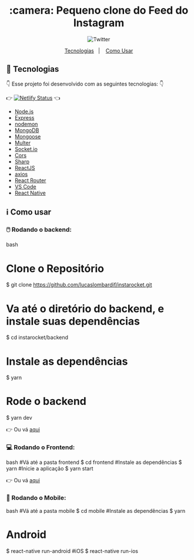 <h1 align="center">
      <br> :camera: Pequeno clone do Feed do Instagram<br/>
</h1>


<div align="center"> 
     <img alt="Twitter" src="https://user-images.githubusercontent.com/23706340/72837105-b4762e80-3c6c-11ea-9b97-ccd9db9b0522.png?sanitize=true" />
</div> 

<p align="center">
  <a href="#rocket-tecnologias">Tecnologias</a>&nbsp;&nbsp;&nbsp;|&nbsp;&nbsp;&nbsp;
  <a href="#information_source-como-usar">Como Usar</a>
</p>

## :rocket: Tecnologias

:point_down: Esse projeto foi desenvolvido com as seguintes tecnologias: :point_down:

:point_right: [![Netlify Status](https://api.netlify.com/api/v1/badges/833ea213-ba4f-451e-9d0c-52b0352feeb0/deploy-status)](https://app.netlify.com/sites/instarocket-lf/deploys) :point_left:

-  [Node.js](https://nodejs.org/en/)
-  [Express](https://expressjs.com/)
-  [nodemon](https://github.com/remy/nodemon)
-  [MongoDB](https://mongodb.com)
-  [Mongoose](https://mongoosejs.com/)
-  [Multer](https://github.com/expressjs/multer)
-  [Socket.io](https://socket.io/)
-  [Cors](https://github.com/expressjs/cors)
-  [Sharp](https://github.com/lovell/sharp)
-  [ReactJS](https://reactjs.org/)
-  [axios](https://github.com/axios/axios)
-  [React Router](https://github.com/ReactTraining/react-router)
-  [VS Code](https://code.visualstudio.com/)
-  [React Native](https://reactnative.dev/)

## :information_source: Como usar 

### :computer_mouse: Rodando o backend: 

bash
# Clone o Repositório
$  git clone https://github.com/lucaslombardif/instarocket.git
# Va até o diretório do backend, e instale suas dependências
$ cd instarocket/backend
# Instale as dependências
$ yarn 
# Rode o backend 
$ yarn dev 


:point_right: Ou vá [aqui](https://instarocket-server.lucaslombardif.codes) 

### :computer: Rodando o Frontend: 

bash
#Vá até a pasta frontend 
$ cd frontend 
#Instale as dependências
$ yarn 
#Inicie a aplicação 
$ yarn start


:point_right: Ou vá [aqui](https://instarocket.lucaslombardif.codes)

### :iphone: Rodando o Mobile:

bash
#Vá até a pasta mobile 
$ cd mobile 
#Instale as dependências
$ yarn 
# Android 
$ react-native run-android
#iOS 
$ react-native run-ios
